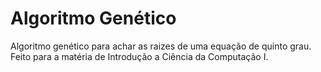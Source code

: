 # Algoritmo Genético
 Algoritmo genético para achar as raizes de uma equação de quinto grau. Feito para a matéria de Introdução a Ciência da Computação I.

